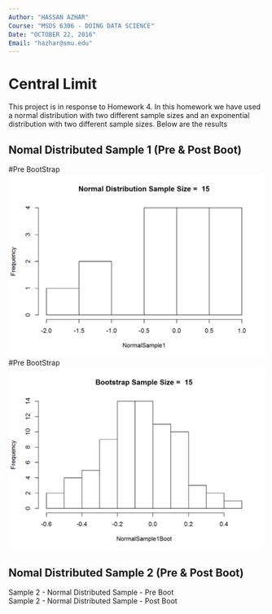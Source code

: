 ```yaml
---
Author: "HASSAN AZHAR"
Course: "MSDS 6306 - DOING DATA SCIENCE"
Date: "OCTOBER 22, 2016"
Email: "hazhar@smu.edu"
---
```


# Central Limit

This project is in response to Homework 4. In this homework we have used a normal distribution with two different sample sizes and an exponential distribution with two different sample sizes. Below are the results

Nomal Distributed Sample 1 (Pre & Post Boot)
--------------------------------------------
#Pre BootStrap
<img src="https://github.com/hazhar463/BootStrap_CentralLimit/blob/master/Output/Sample%201%20-%20Normal%20Distributed%20Sample%20-%20Pre%20Boot.png"></img> </a><br>
#Pre BootStrap
<img src="https://github.com/hazhar463/BootStrap_CentralLimit/blob/master/Output/Sample%201%20-%20Normal%20Distributed%20Sample%20-%20Post%20Boot.png"></img> </a><br>


Nomal Distributed Sample 2 (Pre & Post Boot)
--------------------------------------------
Sample 2 - Normal Distributed Sample - Pre Boot<br>
Sample 2 - Normal Distributed Sample - Post Boot
